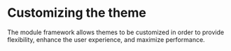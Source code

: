 # Customizing the theme

The module framework allows themes to be customized in order to provide flexibility, enhance the user experience, and maximize performance.

